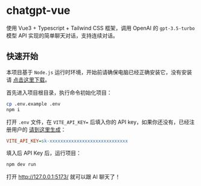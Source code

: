 # chatgpt-vue

使用 Vue3 + Typescript + Tailwind CSS 框架，调用 OpenAI 的 `gpt-3.5-turbo` 模型 API 实现的简单聊天对话，支持连续对话。

## 快速开始

本项目基于 `Node.js` 运行时环境，开始前请确保电脑已经正确安装它，没有安装请 [点击这里下载](https://nodejs.org/zh-cn/)。

首先进入项目根目录，执行命令初始化项目：

```bash
cp .env.example .env
npm i
```

打开 `.env` 文件，在 `VITE_API_KEY=` 后填入你的 API key，如果你还没有，已经注册用户的 [请到这里生成](https://platform.openai.com/account/api-keys)：

```ini
VITE_API_KEY=sk-xxxxxxxxxxxxxxxxxxxxxxxxxxxxx
```

填入后 API Key 后，运行项目：

```bash
npm dev run
```

打开 http://127.0.0.1:5173/ 就可以跟 AI 聊天了！